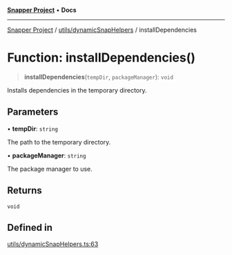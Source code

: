 [**Snapper Project**](../../../README.md) • **Docs**

***

[Snapper Project](../../../README.md) / [utils/dynamicSnapHelpers](../README.md) / installDependencies

# Function: installDependencies()

> **installDependencies**(`tempDir`, `packageManager`): `void`

Installs dependencies in the temporary directory.

## Parameters

• **tempDir**: `string`

The path to the temporary directory.

• **packageManager**: `string`

The package manager to use.

## Returns

`void`

## Defined in

[utils/dynamicSnapHelpers.ts:63](https://github.com/asifqatar/Snapper/blob/3ce401e0ec109a37b17d34684fccd0ee8f39a63e/utils/dynamicSnapHelpers.ts#L63)
